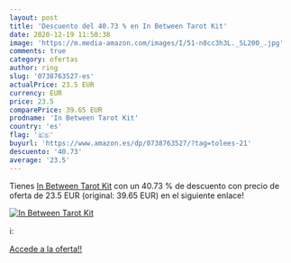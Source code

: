 ```yaml
---
layout: post
title: 'Descuento del 40.73 % en In Between Tarot Kit'
date: 2020-12-19 11:50:38
image: 'https://m.media-amazon.com/images/I/51-n8cc3h3L._SL200_.jpg'
comments: true
category: ofertas
author: ring
slug: '0738763527-es'
actualPrice: 23.5 EUR
currency: EUR
price: 23.5
comparePrice: 39.65 EUR
prodname: 'In Between Tarot Kit'
country: 'es'
flag: '🇪🇸'
buyurl: 'https://www.amazon.es/dp/0738763527/?tag=tolees-21'
descuento: '40.73'
average: '23.5'
---
```


Tienes [In Between Tarot Kit](https://www.amazon.es/dp/0738763527/?tag=tolees-21) con un 40.73 % de descuento con precio de oferta de 23.5 EUR (original: 39.65 EUR) en el siguiente enlace!

[![In Between Tarot Kit](https://m.media-amazon.com/images/I/51-n8cc3h3L._SL200_.jpg)](https://www.amazon.es/dp/0738763527/?tag=tolees-21)

ℹ️:


[Accede a la oferta!!](https://www.amazon.es/dp/0738763527/?tag=tolees-21)
